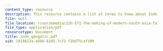 ```yaml
---
content_type: resource
description: This resource contains a list of terms to know about Indo-Gangetic civilizations.
file: null
file_location: /coursemedia/21h-571-the-making-of-modern-south-asia-fall-2006/1914622aebbb82d37cf2f2bd75caf399_indo_gangetic.pdf
file_type: application/pdf
resourcetype: Document
title: indo_gangetic.pdf
uid: 1914622a-ebbb-82d3-7cf2-f2bd75caf399
---
```

